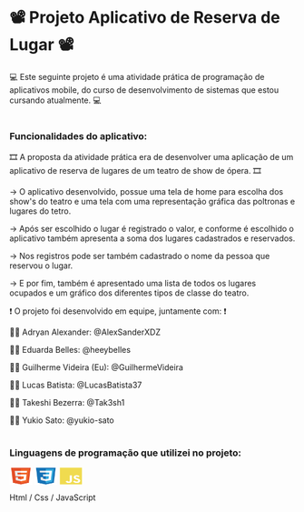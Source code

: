 # 📽 Projeto Aplicativo de Reserva de Lugar 📽

💻 Este seguinte projeto é uma atividade prática de programação de aplicativos mobile, do curso de desenvolvimento de sistemas que estou cursando atualmente. 💻 

#

### Funcionalidades do aplicativo:

🎞 A proposta da atividade prática era de desenvolver uma aplicação de um aplicativo de reserva de lugares de um teatro de show de ópera. 🎞

-> O aplicativo desenvolvido, possue uma tela de home para escolha dos show's do teatro e uma tela com uma representação gráfica das poltronas e lugares do tetro. 

-> Após ser escolhido o lugar é registrado o valor, e conforme é escolhido o aplicativo também apresenta a soma dos lugares cadastrados e reservados. 

-> Nos registros pode ser também cadastrado o nome da pessoa que reservou o lugar. 

-> E por fim, também é apresentado uma lista de todos os lugares ocupados e um gráfico dos diferentes tipos de classe do teatro. 

❗️ O projeto foi desenvolvido em equipe, juntamente com: ❗️

👦🏻 Adryan Alexander: @AlexSanderXDZ

👧🏻 Eduarda Belles: @heeybelles

🧑🏻 Guilherme Videira (Eu): @GuilhermeVideira 

👦🏻 Lucas Batista: @LucasBatista37

🧑🏻 Takeshi Bezerra: @Tak3sh1

🧑🏻 Yukio Sato: @yukio-sato

#

### Linguagens de programação que utilizei no projeto:
<img align="center" alt="HTML" height="30" width="40" src="https://raw.githubusercontent.com/devicons/devicon/master/icons/html5/html5-original.svg"> <img align="center" alt="CSS" height="30" width="40" src="https://raw.githubusercontent.com/devicons/devicon/master/icons/css3/css3-original.svg"> <img align="center" alt="Js" height="30" width="40" src="https://raw.githubusercontent.com/devicons/devicon/master/icons/javascript/javascript-plain.svg">

Html / Css / JavaScript

